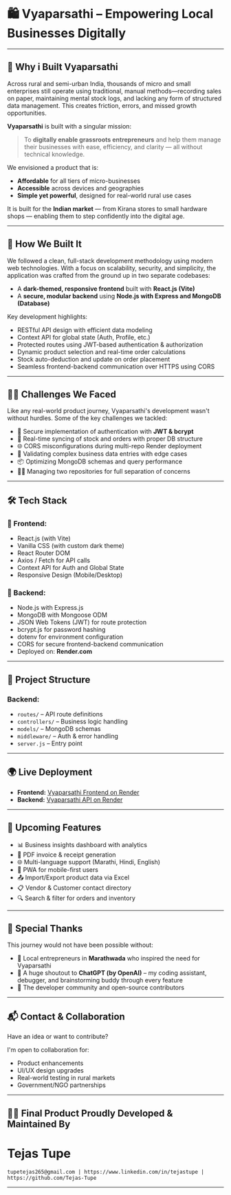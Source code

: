 # 🛍️ Vyaparsathi – Empowering Local Businesses Digitally

---

## 🚀 Why i Built Vyaparsathi

Across rural and semi-urban India, thousands of micro and small enterprises still operate using traditional, manual methods—recording sales on paper, maintaining mental stock logs, and lacking any form of structured data management. This creates friction, errors, and missed growth opportunities.

**Vyaparsathi** is built with a singular mission:  
> To **digitally enable grassroots entrepreneurs** and help them manage their businesses with ease, efficiency, and clarity — all without technical knowledge.

We envisioned a product that is:
- **Affordable** for all tiers of micro-businesses  
- **Accessible** across devices and geographies  
- **Simple yet powerful**, designed for real-world rural use cases  

It is built for the **Indian market** — from Kirana stores to small hardware shops — enabling them to step confidently into the digital age.

---

## 🧠 How We Built It

We followed a clean, full-stack development methodology using modern web technologies. With a focus on scalability, security, and simplicity, the application was crafted from the ground up in two separate codebases:

- A **dark-themed, responsive frontend** built with **React.js (Vite)**  
- A **secure, modular backend** using **Node.js with Express and MongoDB (Database)**

Key development highlights:
- RESTful API design with efficient data modeling
- Context API for global state (Auth, Profile, etc.)
- Protected routes using JWT-based authentication & authorization
- Dynamic product selection and real-time order calculations
- Stock auto-deduction and update on order placement
- Seamless frontend-backend communication over HTTPS using CORS

---

## 🧗‍♂️ Challenges We Faced

Like any real-world product journey, Vyaparsathi's development wasn't without hurdles. Some of the key challenges we tackled:

- 🔐 Secure implementation of authentication with **JWT & bcrypt**
- 🔄 Real-time syncing of stock and orders with proper DB structure
- 🌐 CORS misconfigurations during multi-repo Render deployment
- 🧪 Validating complex business data entries with edge cases
- 📦 Optimizing MongoDB schemas and query performance
- 🧑‍💻 Managing two repositories for full separation of concerns

---

## 🛠️ Tech Stack

### 🔮 Frontend:
- React.js (with Vite)
- Vanilla CSS (with custom dark theme)
- React Router DOM
- Axios / Fetch for API calls
- Context API for Auth and Global State
- Responsive Design (Mobile/Desktop)

### 🔧 Backend:
- Node.js with Express.js
- MongoDB with Mongoose ODM
- JSON Web Tokens (JWT) for route protection
- bcrypt.js for password hashing
- dotenv for environment configuration
- CORS for secure frontend-backend communication
- Deployed on: **Render.com**

---

## 📁 Project Structure

### Backend:
- `routes/` – API route definitions  
- `controllers/` – Business logic handling  
- `models/` – MongoDB schemas  
- `middleware/` – Auth & error handling  
- `server.js` – Entry point  

---

## 🌍 Live Deployment

- **Frontend:** [Vyaparsathi Frontend on Render](https://vyaparsathi-frontend.onrender.com)
- **Backend:** [Vyaparsathi API on Render](https://vyaparsathi.onrender.com)

---

## 🌟 Upcoming Features

- 📊 Business insights dashboard with analytics
- 🧾 PDF invoice & receipt generation
- 🌐 Multi-language support (Marathi, Hindi, English)
- 📱 PWA for mobile-first users
- 📤 Import/Export product data via Excel
- 📋 Vendor & Customer contact directory
- 🔍 Search & filter for orders and inventory

---

## 🤝 Special Thanks

This journey would not have been possible without:

- 🙏 Local entrepreneurs in **Marathwada** who inspired the need for Vyaparsathi  
- 🤖 A huge shoutout to **ChatGPT (by OpenAI)** – my coding assistant, debugger, and brainstorming buddy through every feature  
- 🙌 The developer community and open-source contributors  

---

## 📬 Contact & Collaboration

Have an idea or want to contribute?

I'm open to collaboration for:
- Product enhancements
- UI/UX design upgrades
- Real-world testing in rural markets
- Government/NGO partnerships

---

## 🧑‍💻 Final Product Proudly Developed & Maintained By

#  **Tejas Tupe**

`tupetejas265@gmail.com | https://www.linkedin.com/in/tejastupe | https://github.com/Tejas-Tupe`

---

